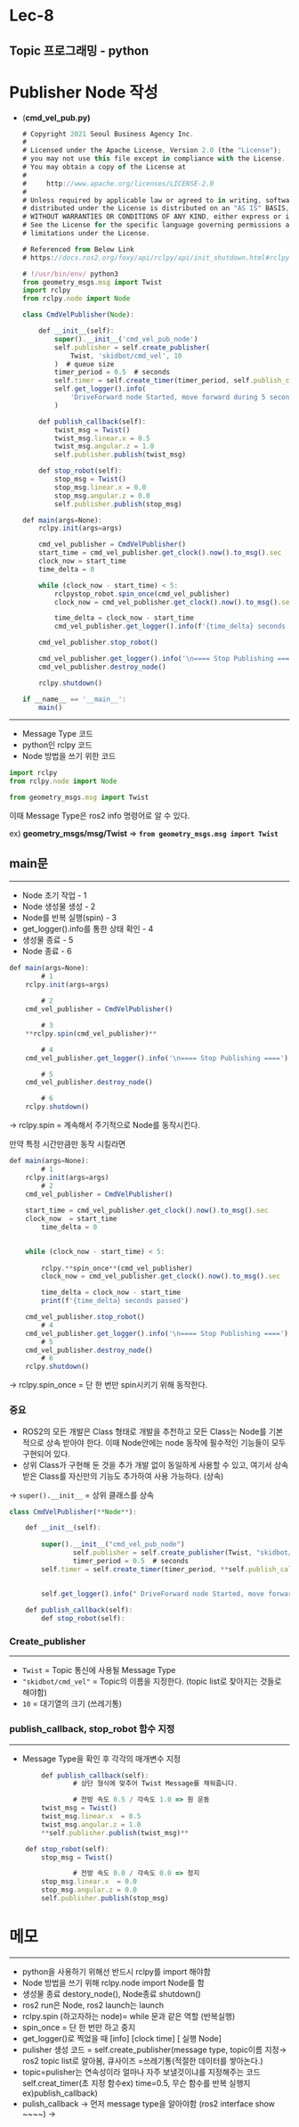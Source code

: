# Lec-8

## Topic 프로그래밍 - python

# Publisher Node 작성

- (**cmd_vel_pub.py)**
    
    ```jsx
    # Copyright 2021 Seoul Business Agency Inc.
    #
    # Licensed under the Apache License, Version 2.0 (the "License");
    # you may not use this file except in compliance with the License.
    # You may obtain a copy of the License at
    #
    #     http://www.apache.org/licenses/LICENSE-2.0
    #
    # Unless required by applicable law or agreed to in writing, software
    # distributed under the License is distributed on an "AS IS" BASIS,
    # WITHOUT WARRANTIES OR CONDITIONS OF ANY KIND, either express or implied.
    # See the License for the specific language governing permissions and
    # limitations under the License.
    
    # Referenced from Below Link
    # https://docs.ros2.org/foxy/api/rclpy/api/init_shutdown.html#rclpy.create_node
    
    # !/usr/bin/env/ python3
    from geometry_msgs.msg import Twist
    import rclpy
    from rclpy.node import Node
    
    class CmdVelPublisher(Node):
    
        def __init__(self):
            super().__init__('cmd_vel_pub_node')
            self.publisher = self.create_publisher(
                Twist, 'skidbot/cmd_vel', 10
            )  # queue size
            timer_period = 0.5  # seconds
            self.timer = self.create_timer(timer_period, self.publish_callback)
            self.get_logger().info(
                'DriveForward node Started, move forward during 5 seconds \n'
            )
    
        def publish_callback(self):
            twist_msg = Twist()
            twist_msg.linear.x = 0.5
            twist_msg.angular.z = 1.0
            self.publisher.publish(twist_msg)
    
        def stop_robot(self):
            stop_msg = Twist()
            stop_msg.linear.x = 0.0
            stop_msg.angular.z = 0.0
            self.publisher.publish(stop_msg)
    
    def main(args=None):
        rclpy.init(args=args)
    
        cmd_vel_publisher = CmdVelPublisher()
        start_time = cmd_vel_publisher.get_clock().now().to_msg().sec
        clock_now = start_time
        time_delta = 0
    
        while (clock_now - start_time) < 5:
            rclpystop_robot.spin_once(cmd_vel_publisher)
            clock_now = cmd_vel_publisher.get_clock().now().to_msg().sec
    
            time_delta = clock_now - start_time
            cmd_vel_publisher.get_logger().info(f'{time_delta} seconds passed')
    
        cmd_vel_publisher.stop_robot()
    
        cmd_vel_publisher.get_logger().info('\n==== Stop Publishing ====')
        cmd_vel_publisher.destroy_node()
    
        rclpy.shutdown()
    
    if __name__ == '__main__':
        main()
    ```
    

---

- Message Type 코드
- python인 rclpy 코드
- Node 방법을 쓰기 위한 코드

```jsx
import rclpy
from rclpy.node import Node

from geometry_msgs.msg import Twist
```

이때 Message Type은 ros2 info 명령어로 알 수 있다.

ex) **geometry_msgs/msg/Twist**  ⇒ **`from geometry_msgs.msg import Twist`**

## main문

---

- Node 초기 작업 - 1
- Node 생성물 생성 - 2
- Node를 반복 실행(spin) - 3
- get_logger().info를 통한 상태 확인 - 4
- 생성물 종료 - 5
- Node 종료 - 6

```jsx
def main(args=None):
		# 1
    rclpy.init(args=args)
		
		# 2
    cmd_vel_publisher = CmdVelPublisher()

		# 3
    **rclpy.spin(cmd_vel_publisher)**

		# 4 
    cmd_vel_publisher.get_logger().info('\n==== Stop Publishing ====')

		# 5
    cmd_vel_publisher.destroy_node()

		# 6
    rclpy.shutdown()
```

→ rclpy.spin = 계속해서 주기적으로 Node를 동작시킨다.

만약 특정 시간만큼만 동작 시킬라면

```jsx
def main(args=None):
		# 1
    rclpy.init(args=args)
		# 2
    cmd_vel_publisher = CmdVelPublisher()
		
    start_time = cmd_vel_publisher.get_clock().now().to_msg().sec
    clock_now  = start_time
		time_delta = 0

	
    while (clock_now - start_time) < 5:
				
        rclpy.**spin_once**(cmd_vel_publisher)
        clock_now = cmd_vel_publisher.get_clock().now().to_msg().sec

        time_delta = clock_now - start_time
        print(f'{time_delta} seconds passed')

    cmd_vel_publisher.stop_robot()
		# 4 
    cmd_vel_publisher.get_logger().info('\n==== Stop Publishing ====')
		# 5
    cmd_vel_publisher.destroy_node()
		# 6
    rclpy.shutdown()
```

→ rclpy.spin_once = 단 한 번만 spin시키기 위해 동작한다.

### 중요

- ROS2의 모든 개발은 Class 형태로 개발을 추천하고 모든 Class는 Node를 기본적으로 상속 받아야 한다. 이때 Node안에는 node 동작에 필수적인 기능들이 모두 구현되어 있다.
- 상위 Class가 구현해 둔 것을 추가 개발 없이 동일하게 사용할 수 있고, 여기서 상속 받은 Class를 자신만의 기능도 추가하여 사용 가능하다. (상속)

→ `super().__init__` = 상위 클래스를 상속

```jsx
class CmdVelPublisher(**Node**):

    def __init__(self):
				
        super().__init__("cmd_vel_pub_node")
				self.publisher = self.create_publisher(Twist, "skidbot/cmd_vel", 10)
				timer_period = 0.5  # seconds
        self.timer = self.create_timer(timer_period, **self.publish_callback**)

				
        self.get_logger().info(" DriveForward node Started, move forward during 5 seconds \n")
    
    def publish_callback(self):
		def stop_robot(self):
```

### Create_publisher

---

- `Twist` = Topic 통신에 사용될 Message Type
- `"skidbot/cmd_vel"` = Topic의 이름을 지정한다. (topic list로 찾아지는 것들로 해야함)
- `10` = 대기열의 크기 (쓰레기통)

### publish_callback, stop_robot 함수 지정

---

- Message Type을 확인 후 각각의 매개변수 지정

```jsx
		def publish_callback(self):
				# 상단 형식에 맞추어 Twist Message를 채워줍니다.

				# 전방 속도 0.5 / 각속도 1.0 => 원 운동
        twist_msg = Twist()
        twist_msg.linear.x  = 0.5
        twist_msg.angular.z = 1.0
        **self.publisher.publish(twist_msg)**

    def stop_robot(self):
        stop_msg = Twist()

				# 전방 속도 0.0 / 각속도 0.0 => 정지
        stop_msg.linear.x  = 0.0
        stop_msg.angular.z = 0.0
        self.publisher.publish(stop_msg)
```

# 메모

---

- python을 사용하기 위해선 반드시 rclpy를 import 해야함
- Node 방법을 쓰기 위해 rclpy.node import Node를 함
- 생성물 종료 destory_node(), Node종료 shutdown()
- ros2 run은 Node, ros2 launch는 launch
- rclpy.spin (하고자하는 node)= while 문과 같은 역할 (반복실행)
- spin_once =  단 한 번만 하고 중지
- get_logger()로 찍었을 때 [info] [clock time] [ 실행 Node]
- pulisher 생성 코드  = self.create_publisher(message type, topic이름 지정→ ros2 topic list로 알아봄, 큐사이즈 =쓰레기통(적절한 데이터를 쌓아논다.)
- topic=pulisher는 연속성이라 얼마나 자주 보낼것이냐를 지정해주는 코드 self.creat_timer(초 지정 함수ex) time=0.5, 무슨 함수를 반복 실행지ex)publish_callback)
- pulish_callback → 먼저 message type을 알아야함 (ros2 interface show ~~~~) →